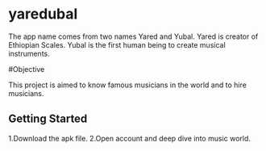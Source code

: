 # yaredubal

The app name comes from two names Yared and Yubal. Yared is creator of Ethiopian Scales. Yubal is the first human being to create musical 
instruments. 

#Objective

This project is aimed to know famous musicians in the world and to hire musicians.
## Getting Started

1.Download the apk file. 
2.Open account and deep dive into music world.
